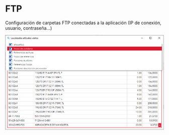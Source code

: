 # FTP

Configuración de carpetas FTP conectadas a la aplicación \(IP de conexión, usuario, contraseña...\)

![](../../../.gitbook/assets/image%20%28399%29.png)

